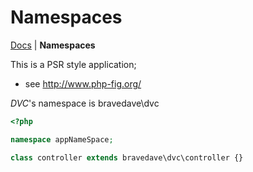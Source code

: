 # Namespaces

[Docs](.) | **Namespaces**

This is a PSR style application;

* see <a href="http://www.php-fig.org/" target="_blank">http://www.php-fig.org/</a>

*DVC*'s namespace is bravedave\dvc

```php
<?php

namespace appNameSpace;

class controller extends bravedave\dvc\controller {}
```
